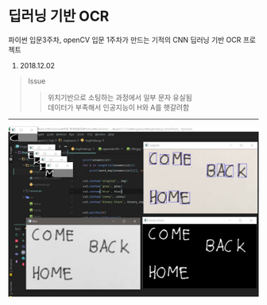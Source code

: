 딥러닝 기반 OCR
==================================================================
파이썬  입문3주차, openCV 입문 1주차가 만드는
기적의 CNN 딥러닝 기반 OCR 프로젝트

1. 2018.12.02
> Issue  
>> 위치기반으로 소팅하는 과정에서 일부 문자 유실됨 <br>
>> 데이터가 부족해서 인공지능이 H와 A를 햇갈려함
--------------------------------------------------------------------
![progress6](README_img/1.JPG)<br>

